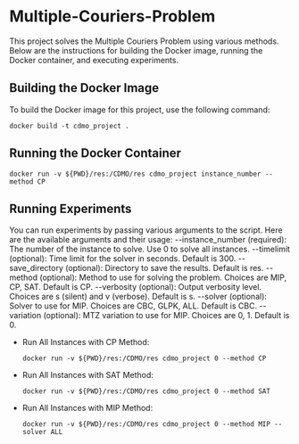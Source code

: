 # Multiple-Couriers-Problem
This project solves the Multiple Couriers Problem using various methods. Below are the instructions for building the Docker image, running the Docker container, and executing experiments.

## Building the Docker Image

To build the Docker image for this project, use the following command:
```
docker build -t cdmo_project .
```
## Running the Docker Container
```
docker run -v ${PWD}/res:/CDMO/res cdmo_project instance_number --method CP 
```
## Running Experiments

You can run experiments by passing various arguments to the script. Here are the available arguments and their usage:
--instance_number (required): The number of the instance to solve. Use 0 to solve all instances.
--timelimit (optional): Time limit for the solver in seconds. Default is 300.
--save_directory (optional): Directory to save the results. Default is res.
--method (optional): Method to use for solving the problem. Choices are MIP, CP, SAT. Default is CP.
--verbosity (optional): Output verbosity level. Choices are s (silent) and v (verbose). Default is s.
--solver (optional): Solver to use for MIP. Choices are CBC, GLPK, ALL. Default is CBC.
--variation (optional): MTZ variation to use for MIP. Choices are 0, 1. Default is 0.

- Run All Instances with CP Method:
  ```
  docker run -v ${PWD}/res:/CDMO/res cdmo_project 0 --method CP
  ```
- Run All Instances with SAT  Method:
  ```
  docker run -v ${PWD}/res:/CDMO/res cdmo_project 0 --method SAT
  ```
- Run All Instances with MIP  Method:
  ```
  docker run -v ${PWD}/res:/CDMO/res cdmo_project 0 --method MIP --solver ALL
  ```

